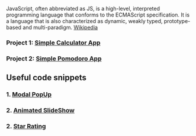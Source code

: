 
JavaScript, often abbreviated as JS, is a high-level, interpreted programming language that conforms to the ECMAScript specification. It is a language that is also characterized as dynamic, weakly typed, prototype-based and multi-paradigm. [Wikipedia](https://en.wikipedia.org/wiki/JavaScript)

### Project 1: [Simple Calculator App](https://github.com/sanikamal/awesome-javascript-examples/tree/master/simple-calculator)
### Project 2: [Simple Pomodoro App](https://github.com/sanikamal/awesome-javascript-examples/tree/master/pomodoro)


## Useful code snippets
### 1. [Modal PopUp](https://github.com/sanikamal/awesome-javascript-examples/tree/master/modal-popup)
### 2. [Animated SlideShow](https://github.com/sanikamal/awesome-javascript-examples/tree/master/animated-slideshow)
### 2. [Star Rating](https://github.com/sanikamal/awesome-javascript-examples/tree/master/star-rating)
